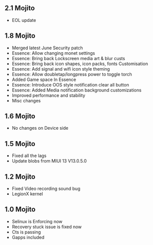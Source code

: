 ## 2.1 Mojito
- EOL update

## 1.8 Mojito
- Merged latest June Security patch
- Essence: Allow changing monet settings
- Essence: Bring back Lockscreen media art & blur custs 
- Essence: Bring back icon shapes, icon packs, fonts Customisation
- Essence: Add signal and wifi icon style theming
- Essence: Allow doubletap/longpress power to toggle torch 
- Added Game space In Essence
- Essence: Introduce OOS style notification clear all button
- Essence: Added Media notification background customizations
- Improved performance and stability
- Misc changes

## 1.6 Mojito
- No changes on Device side

## 1.5 Mojito

- Fixed all the lags
- Update blobs from MIUI 13 V13.0.5.0

## 1.2 Mojito

- Fixed Video recording sound bug
- LegionX kernel

## 1.0 Mojito

- Selinux is Enforcing now
- Recovery stuck issue is fixed now
- Cts is passing 
- Gapps included
